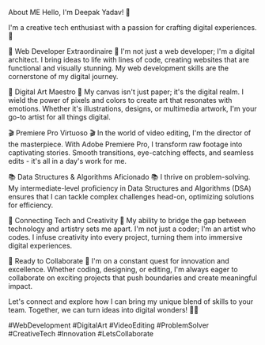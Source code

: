 About ME
Hello, I'm Deepak Yadav! 👋

I'm a creative tech enthusiast with a passion for crafting digital experiences. 🌟

💼 Web Developer Extraordinaire 💼
I'm not just a web developer; I'm a digital architect. I bring ideas to life with lines of code, creating websites that are functional and visually stunning. My web development skills are the cornerstone of my digital journey.

🎨 Digital Art Maestro 🎨
My canvas isn't just paper; it's the digital realm. I wield the power of pixels and colors to create art that resonates with emotions. Whether it's illustrations, designs, or multimedia artwork, I'm your go-to artist for all things digital.

🎬 Premiere Pro Virtuoso 🎬
In the world of video editing, I'm the director of the masterpiece. With Adobe Premiere Pro, I transform raw footage into captivating stories. Smooth transitions, eye-catching effects, and seamless edits - it's all in a day's work for me.

📚 Data Structures & Algorithms Aficionado 📚
I thrive on problem-solving. My intermediate-level proficiency in Data Structures and Algorithms (DSA) ensures that I can tackle complex challenges head-on, optimizing solutions for efficiency.

🌟 Connecting Tech and Creativity 🌟
My ability to bridge the gap between technology and artistry sets me apart. I'm not just a coder; I'm an artist who codes. I infuse creativity into every project, turning them into immersive digital experiences.

🚀 Ready to Collaborate 🚀
I'm on a constant quest for innovation and excellence. Whether coding, designing, or editing, I'm always eager to collaborate on exciting projects that push boundaries and create meaningful impact.

Let's connect and explore how I can bring my unique blend of skills to your team. Together, we can turn ideas into digital wonders! 🚀✨

#WebDevelopment #DigitalArt #VideoEditing #ProblemSolver #CreativeTech #Innovation #LetsCollaborate
